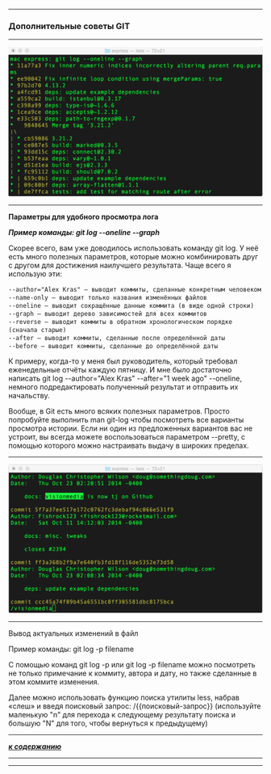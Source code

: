 ___
### **Дополнительные советы GIT**
___
![picture](./picture/1.png)
___
**Параметры для удобного просмотра лога**

***Пример команды: git log --oneline --graph***

Скорее всего, вам уже доводилось использовать команду git log. У неё есть много полезных параметров, которые можно комбинировать друг с другом для достижения наилучшего результата. Чаще всего я использую эти:

    --author="Alex Kras" — выводит коммиты, сделанные конкретным человеком
    --name-only — выводит только названия изменённых файлов
    --oneline — выводит сокращённые данные коммита (в виде одной строки)
    --graph — выводит дерево зависимостей для всех коммитов
    --reverse — выводит коммиты в обратном хронологическом порядке (сначала старые)
    --after — выводит коммиты, сделанные после определённой даты
    --before — выводит коммиты, сделанные до определённой даты


К примеру, когда-то у меня был руководитель, который требовал еженедельные отчёты каждую пятницу. И мне было достаточно написать git log --author="Alex Kras" --after="1 week ago" --oneline, немного подредактировать полученный результат и отправить их начальству.

Вообще, в Git есть много всяких полезных параметров. Просто попробуйте выполнить man git-log чтобы посмотреть все варианты просмотра истории. Если ни один из предложенных вариантов вас не устроит, вы всегда можете воспользоваться параметром --pretty, с помощью которого можно настраивать выдачу в широких пределах.
___
![](./picture/2.png)
___
Вывод актуальных изменений в файл

Пример команды: git log -p filename

С помощью команд git log -p или git log -p filename можно посмотреть не только примечание к коммиту, автора и дату, но также сделанные в этом коммите изменения.

Далее можно использовать функцию поиска утилиты less, набрав «слеш» и введя поисковый запрос: /{{поисковый-запрос}} (используйте маленькую "n" для перехода к следующему результату поиска и большую "N" для того, чтобы вернуться к предыдущему)
___
***[к содержанию](./readme.md)***
___
___

